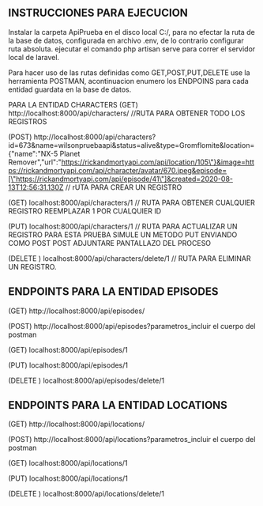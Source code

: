 
## INSTRUCCIONES PARA EJECUCION
Instalar la carpeta ApiPrueba en el disco local C:/, para no efectar la ruta de la base de datos, configurada en archivo .env, de lo contrario configurar ruta absoluta.
ejecutar el comando php artisan serve para correr el servidor local de laravel.

Para hacer uso de las rutas definidas como GET,POST,PUT,DELETE use la herramienta POSTMAN, acontinuacion enumero los ENDPOINS para cada entidad guardata en la base de datos.

PARA LA ENTIDAD CHARACTERS
(GET)
http://localhost:8000/api/characters/    //RUTA PARA OBTENER TODO LOS REGISTROS

(POST)
http://localhost:8000/api/characters?id=673&name=wilsonpruebaapi&status=alive&type=Gromflomite&location={\"name\":\"NX-5 Planet Remover\",\"url\":\"https://rickandmortyapi.com/api/location/105\"}&image=https://rickandmortyapi.com/api/character/avatar/670.jpeg&episode=[\"https://rickandmortyapi.com/api/episode/41\"]&created=2020-08-13T12:56:31.130Z        // rUTA PARA CREAR UN REGISTRO 

(GET)
localhost:8000/api/characters/1                  // RUTA PARA OBTENER CUALQUIER REGISTRO REEMPLAZAR 1 POR CUALQUIER ID 

(PUT)
localhost:8000/api/characters/1               // RUTA PARA ACTUALIZAR UN REGISTRO PARA ESTA PRUEBA SIMULE UN METODO PUT ENVIANDO COMO POST POST ADJUNTARE PANTALLAZO DEL PROCESO

(DELETE )
localhost:8000/api/characters/delete/1     // RUTA PARA ELIMINAR UN REGISTRO.


## ENDPOINTS PARA LA ENTIDAD EPISODES

(GET)
http://localhost:8000/api/episodes/   

(POST)
http://localhost:8000/api/episodes?parametros_incluir el cuerpo del postman

(GET)
localhost:8000/api/episodes/1   

(PUT)
localhost:8000/api/episodes/1  

(DELETE )
localhost:8000/api/episodes/delete/1





## ENDPOINTS PARA LA ENTIDAD LOCATIONS

(GET)
http://localhost:8000/api/locations/   

(POST)
http://localhost:8000/api/locations?parametros_incluir el cuerpo del postman

(GET)
localhost:8000/api/locations/1   

(PUT)
localhost:8000/api/locations/1  

(DELETE )
localhost:8000/api/locations/delete/1